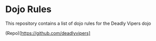 Dojo Rules
==========

This repository contains a list of dojo rules for the Deadly Vipers dojo

(Repo)[https://github.com/deadlyvipers]
